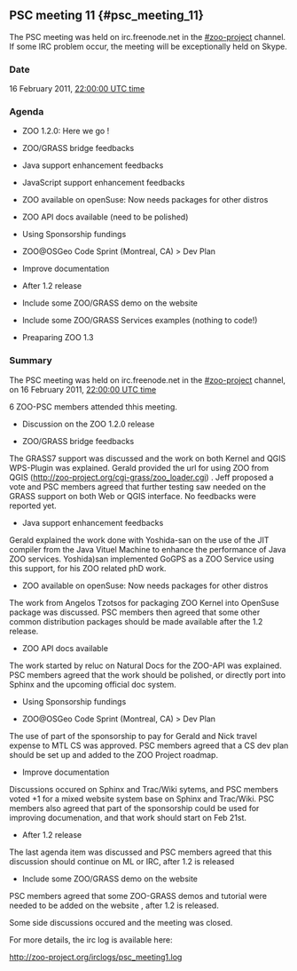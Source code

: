 ## PSC meeting 11 {#psc_meeting_11}

The PSC meeting was held on irc.freenode.net in the
[\#zoo-project](irc://irc.freenode.net/#zoo-project) channel. If some
IRC problem occur, the meeting will be exceptionally held on Skype.

### Date

16 February 2011, [22:00:00 UTC
time](http://www.timeanddate.com/worldclock/fixedtime.html?year=2011&month=2&day=16&hour=22&min=0&sec=0)

### Agenda

-   ZOO 1.2.0: Here we go !
-   ZOO/GRASS bridge feedbacks
-   Java support enhancement feedbacks
-   JavaScript support enhancement feedbacks
-   ZOO available on openSuse: Now needs packages for other distros
-   ZOO API docs available (need to be polished)

-   Using Sponsorship fundings
-   ZOO\@OSGeo Code Sprint (Montreal, CA) \> Dev Plan
-   Improve documentation

-   After 1.2 release
-   Include some ZOO/GRASS demo on the website
-   Include some ZOO/GRASS Services examples (nothing to code!)
-   Preaparing ZOO 1.3

### Summary

The PSC meeting was held on irc.freenode.net in the
[\#zoo-project](irc://irc.freenode.net/#zoo-project) channel, on 16
February 2011, [22:00:00 UTC
time](http://www.timeanddate.com/worldclock/fixedtime.html?year=2011&month=2&day=16&hour=22&min=0&sec=0)

6 ZOO-PSC members attended thhis meeting.

-   Discussion on the ZOO 1.2.0 release

-   ZOO/GRASS bridge feedbacks

The GRASS7 support was discussed and the work on both Kernel and QGIS
WPS-Plugin was explained. Gerald provided the url for using ZOO from
QGIS (http://zoo-project.org/cgi-grass/zoo_loader.cgi) . Jeff proposed a
vote and PSC members agreed that further testing saw needed on the GRASS
support on both Web or QGIS interface. No feedbacks were reported yet.

-   Java support enhancement feedbacks

Gerald explained the work done with Yoshida-san on the use of the JIT
compiler from the Java Vituel Machine to enhance the performance of Java
ZOO services. Yoshida)san implemented GoGPS as a ZOO Service using this
support, for his ZOO related phD work.

-   ZOO available on openSuse: Now needs packages for other distros

The work from Angelos Tzotsos for packaging ZOO Kernel into OpenSuse
package was discussed. PSC members then agreed that some other common
distribution packages should be made available after the 1.2 release.

-   ZOO API docs available

The work started by reluc on Natural Docs for the ZOO-API was explained.
PSC members agreed that the work should be polished, or directly port
into Sphinx and the upcoming official doc system.

-   Using Sponsorship fundings

-   ZOO\@OSGeo Code Sprint (Montreal, CA) \> Dev Plan

The use of part of the sponsorship to pay for Gerald and Nick travel
expense to MTL CS was approved. PSC members agreed that a CS dev plan
should be set up and added to the ZOO Project roadmap.

-   Improve documentation

Discussions occured on Sphinx and Trac/Wiki sytems, and PSC members
voted +1 for a mixed website system base on Sphinx and Trac/Wiki. PSC
members also agreed that part of the sponsorship could be used for
improving documenation, and that work should start on Feb 21st.

-   After 1.2 release

The last agenda item was discussed and PSC members agreed that this
discussion should continue on ML or IRC, after 1.2 is released

-   Include some ZOO/GRASS demo on the website

PSC members agreed that some ZOO-GRASS demos and tutorial were needed to
be added on the website , after 1.2 is released.

Some side discussions occured and the meeting was closed.

For more details, the irc log is available here:

<http://zoo-project.org/irclogs/psc_meeting1.log>


